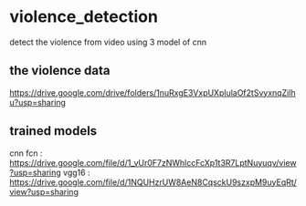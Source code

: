 # violence_detection
detect the violence from video using 3 model of cnn

## the violence data 
https://drive.google.com/drive/folders/1nuRxgE3VxpUXplulaOf2tSvyxnqZiIhu?usp=sharing

## trained models
cnn fcn : https://drive.google.com/file/d/1_vUr0F7zNWhlccFcXp1t3R7LptNuyuqv/view?usp=sharing
vgg16 : https://drive.google.com/file/d/1NQUHzrUW8AeN8CqsckU9szxpM9uyEqRt/view?usp=sharing
